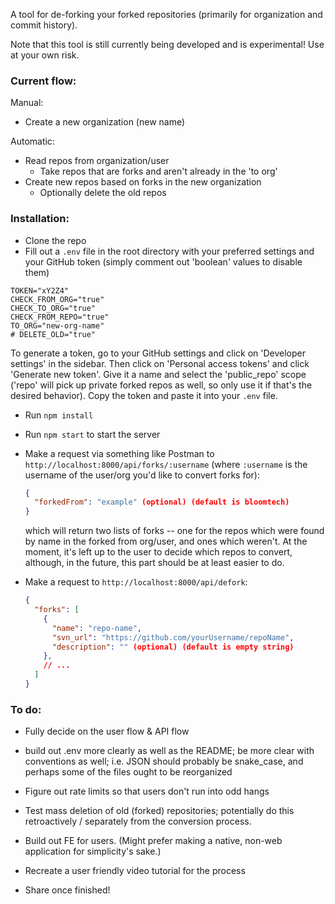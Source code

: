 A tool for de-forking your forked repositories (primarily for organization and commit history).

Note that this tool is still currently being developed and is experimental! Use at your own risk.

### Current flow:

Manual:

- Create a new organization (new name)

Automatic:

- Read repos from organization/user
  - Take repos that are forks and aren't already in the 'to org'
- Create new repos based on forks in the new organization
  - Optionally delete the old repos

### Installation:

- Clone the repo
- Fill out a `.env` file in the root directory with your preferred settings and your GitHub token (simply comment out 'boolean' values to disable them)

```.env
TOKEN="xY2Z4"
CHECK_FROM_ORG="true"
CHECK_TO_ORG="true"
CHECK_FROM_REPO="true"
TO_ORG="new-org-name"
# DELETE_OLD="true"
```

To generate a token, go to your GitHub settings and click on 'Developer settings' in the sidebar. Then click on 'Personal access tokens' and click 'Generate new token'. Give it a name and select the 'public_repo' scope ('repo' will pick up private forked repos as well, so only use it if that's the desired behavior). Copy the token and paste it into your `.env` file.

- Run `npm install`
- Run `npm start` to start the server
- Make a request via something like Postman to `http://localhost:8000/api/forks/:username` (where `:username` is the username of the user/org you'd like to convert forks for):

  ```json
  {
    "forkedFrom": "example" (optional) (default is bloomtech)
  }
  ```

  which will return two lists of forks -- one for the repos which were found by name in the forked from org/user, and ones which weren't. At the moment, it's left up to the user to decide which repos to convert, although, in the future, this part should be at least easier to do.

- Make a request to `http://localhost:8000/api/defork`:
  ```json
  {
    "forks": [
      {
        "name": "repo-name",
        "svn_url": "https://github.com/yourUsername/repoName",
        "description": "" (optional) (default is empty string)
      },
      // ...
    ]
  }
  ```

### To do:

- Fully decide on the user flow & API flow
- build out .env more clearly as well as the README; be more clear with conventions as well; i.e. JSON should probably be snake_case, and perhaps some of the files ought to be reorganized
- Figure out rate limits so that users don't run into odd hangs
- Test mass deletion of old (forked) repositories; potentially do this retroactively / separately from the conversion process.

- Build out FE for users. (Might prefer making a native, non-web application for simplicity's sake.)
- Recreate a user friendly video tutorial for the process
- Share once finished!
